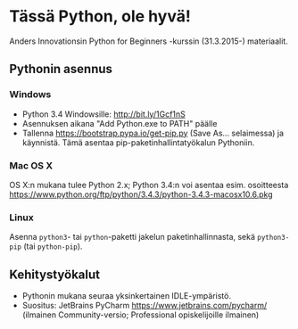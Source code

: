 # Tässä Python, ole hyvä!

Anders Innovationsin Python for Beginners -kurssin (31.3.2015-) materiaalit.

## Pythonin asennus

### Windows

* Python 3.4 Windowsille: http://bit.ly/1Gcf1nS
* Asennuksen aikana "Add Python.exe to PATH" päälle
* Tallenna https://bootstrap.pypa.io/get-pip.py (Save As... selaimessa)
  ja käynnistä. Tämä asentaa pip-paketinhallintatyökalun Pythoniin.

### Mac OS X

OS X:n mukana tulee Python 2.x; Python 3.4:n voi asentaa esim. osoitteesta
 https://www.python.org/ftp/python/3.4.3/python-3.4.3-macosx10.6.pkg

 
### Linux

Asenna `python3`- tai `python`-paketti jakelun paketinhallinnasta, sekä
`python3-pip` (tai `python-pip`).


## Kehitystyökalut

* Pythonin mukana seuraa yksinkertainen IDLE-ympäristö.
* Suositus: JetBrains PyCharm https://www.jetbrains.com/pycharm/ (ilmainen
  Community-versio; Professional opiskelijoille ilmainen)
  
  
